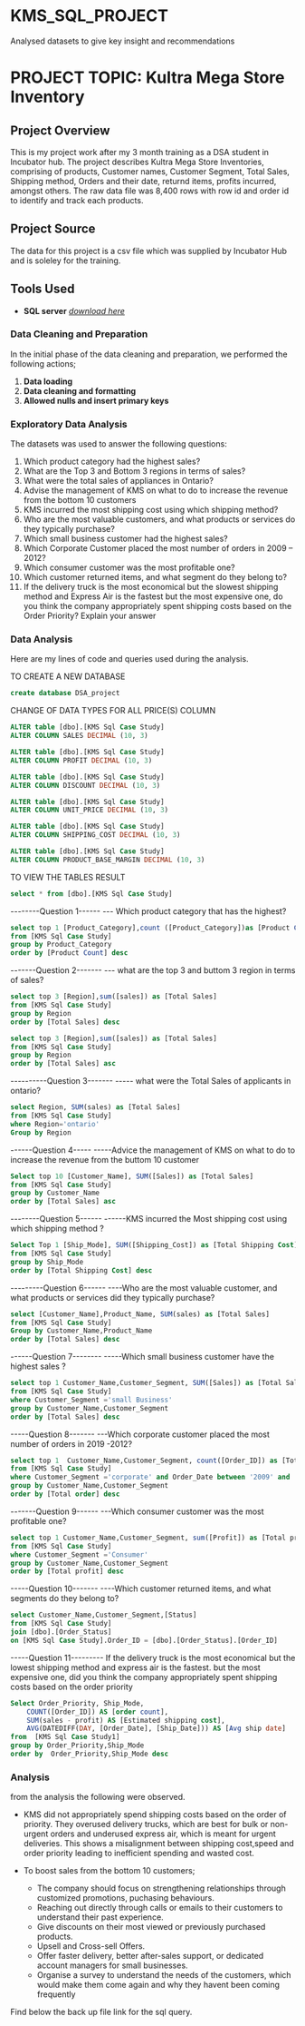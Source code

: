 # KMS_SQL_PROJECT
Analysed datasets to give key insight and recommendations

# PROJECT TOPIC: Kultra Mega Store Inventory

## Project Overview
This is my project work after my 3 month training as a DSA student in Incubator hub. The project describes Kultra Mega Store Inventories, comprising of products, Customer names, Customer Segment, Total Sales, Shipping method, Orders and their date, returnd items, profits incurred, amongst others. The raw data file was 8,400 rows with row id and order id to identify and track each products.

## Project Source
The data for this project is a csv file which was supplied by Incubator Hub and is soleley for the training.  

## Tools Used 
- **SQL server** *[download here](https://youtu.be/dPs7BQ4Zx_Q?si=f9B1NBnHCFmzgoPP)*
  
### Data Cleaning and Preparation
In the initial phase of the data cleaning and preparation, we performed the following actions;
1. **Data loading**
2. **Data cleaning and formatting**
3. **Allowed nulls and insert primary keys**

### Exploratory Data Analysis
The datasets was used to answer the following questions:
1. Which product category had the highest sales? 
2. What are the Top 3 and Bottom 3 regions in terms of sales? 
3. What were the total sales of appliances in Ontario? 
4. Advise the management of KMS on what to do to increase the revenue from the bottom 10 customers 
5. KMS incurred the most shipping cost using which shipping method?
6. Who are the most valuable customers, and what products or services do they typically purchase? 
7. Which small business customer had the highest sales? 
8. Which Corporate Customer placed the most number of orders in 2009 – 2012? 
9. Which consumer customer was the most profitable one? 
10. Which customer returned items, and what segment do they belong to? 
11. If the delivery truck is the most economical but the slowest shipping method and Express Air is the fastest but the most expensive one, do you think the company appropriately spent shipping costs based on the Order Priority? Explain your answer   
   
### Data Analysis
Here are my lines of code and queries used during the analysis.

TO CREATE A NEW DATABASE
``` SQL 
create database DSA_project
```
CHANGE OF DATA TYPES FOR ALL PRICE(S) COLUMN
``` SQL
ALTER table [dbo].[KMS Sql Case Study]
ALTER COLUMN SALES DECIMAL (10, 3)
```
``` SQL
ALTER table [dbo].[KMS Sql Case Study]
ALTER COLUMN PROFIT DECIMAL (10, 3)
```
``` SQL
ALTER table [dbo].[KMS Sql Case Study]
ALTER COLUMN DISCOUNT DECIMAL (10, 3)
```
``` SQL
ALTER table [dbo].[KMS Sql Case Study]
ALTER COLUMN UNIT_PRICE DECIMAL (10, 3)
```
``` SQL
ALTER table [dbo].[KMS Sql Case Study]
ALTER COLUMN SHIPPING_COST DECIMAL (10, 3)
```
``` SQL
ALTER table [dbo].[KMS Sql Case Study]
ALTER COLUMN PRODUCT_BASE_MARGIN DECIMAL (10, 3)
```
TO VIEW THE TABLES RESULT 
``` SQL
select * from [dbo].[KMS Sql Case Study]
```
--------Question 1------
--- Which product category that has the highest?
``` SQL
select top 1 [Product_Category],count ([Product_Category])as [Product Count]
from [KMS Sql Case Study]
group by Product_Category
order by [Product Count] desc
```
-------Question 2-------
--- what are the top 3 and buttom 3 region in terms of sales? 
``` SQL
select top 3 [Region],sum([sales]) as [Total Sales]
from [KMS Sql Case Study]
group by Region
order by [Total Sales] desc
```
``` SQL
select top 3 [Region],sum([sales]) as [Total Sales]
from [KMS Sql Case Study]
group by Region
order by [Total Sales] asc
```
----------Question 3-------
----- what were  the Total Sales of applicants in ontario?
``` SQL
select Region, SUM(sales) as [Total Sales]
from [KMS Sql Case Study]
where Region='ontario'
Group by Region
```
------Question 4-----
-----Advice the management of KMS on what to do to increase the revenue from the buttom 10 customer 
``` SQL
Select top 10 [Customer_Name], SUM([Sales]) as [Total Sales]
from [KMS Sql Case Study]
group by Customer_Name
order by [Total Sales] asc
```
--------Question 5------
------KMS incurred the Most shipping cost using which shipping method ?
``` SQL
Select Top 1 [Ship_Mode], SUM([Shipping_Cost]) as [Total Shipping Cost]
from [KMS Sql Case Study]
group by Ship_Mode
order by [Total Shipping Cost] desc
```
---------Question 6------
----Who are the most valuable customer, and what products or services did they typically purchase?
``` SQL
select [Customer_Name],Product_Name, SUM(sales) as [Total Sales]
from [KMS Sql Case Study]
Group by Customer_Name,Product_Name
order by [Total Sales] desc
```
------Question 7--------
-----Which small business customer have the highest sales ?
``` SQL
select top 1 Customer_Name,Customer_Segment, SUM([Sales]) as [Total Sales]
from [KMS Sql Case Study]
where Customer_Segment ='small Business'
group by Customer_Name,Customer_Segment
order by [Total Sales] desc
```
-----Question 8-------
---Which corporate customer placed the most number of orders in 2019 -2012?
``` SQL
select top 1  Customer_Name,Customer_Segment, count([Order_ID]) as [Total order]
from [KMS Sql Case Study]
where Customer_Segment ='corporate' and Order_Date between '2009' and '2012'
group by Customer_Name,Customer_Segment
order by [Total order] desc
```
-------Question 9------
---Which consumer customer was the most profitable one?
``` SQL
select top 1 Customer_Name,Customer_Segment, sum([Profit]) as [Total profit]
from [KMS Sql Case Study]
where Customer_Segment ='Consumer'
group by Customer_Name,Customer_Segment
order by [Total profit] desc
```
-----Question 10-------
----Which customer returned items, and what segments do they belong to?
``` SQL
select Customer_Name,Customer_Segment,[Status]
from [KMS Sql Case Study]
join [dbo].[Order_Status]
on [KMS Sql Case Study].Order_ID = [dbo].[Order_Status].[Order_ID]
```
-----Question 11---------
If the delivery truck is the most economical but the lowest shipping method and express air is the fastest.
but the most expensive one, did you think the company appropriately spent shipping costs based on the order priority
``` SQL
Select Order_Priority, Ship_Mode,
    COUNT([Order_ID]) AS [order count],
    SUM(sales - profit) AS [Estimated shipping cost],
    AVG(DATEDIFF(DAY, [Order_Date], [Ship_Date])) AS [Avg ship date]
from  [KMS Sql Case Study1] 
group by Order_Priority,Ship_Mode
order by  Order_Priority,Ship_Mode desc
```
### Analysis
from the analysis the following were observed.

- KMS did not appropriately spend shipping costs based on the order of  priority. They overused delivery trucks, which are best for bulk or non-urgent orders and underused express air, which is meant for urgent deliveries. This shows a misalignment between shipping cost,speed and order priority leading to inefficient spending and wasted cost.

- To boost sales from the bottom 10 customers;
   - The company should focus on strengthening relationships through customized promotions, puchasing behaviours.
   - Reaching out directly through calls or emails to their customers to understand their past experience.
   - Give discounts on their most viewed or previously purchased products.
   - Upsell and Cross-sell Offers.
   - Offer faster delivery, better after-sales support, or dedicated account managers for small businesses.
   - Organise a survey to understand the needs of the customers, which would make them come again and why they havent been coming frequently

Find below the back up file link for the sql query.
